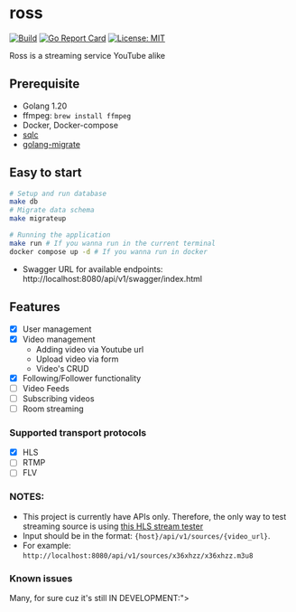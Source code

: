 # ross
[![Build](https://github.com/rovn208/ross/actions/workflows/test.yml/badge.svg?branch=master)](https://github.com/rovn208/ross/actions/workflows/test.yml/badge.svg?branch=master)
[![Go Report Card](https://goreportcard.com/badge/github.com/rovn208/ross)](https://goreportcard.com/report/github.com/rovn208/ross)
[![License: MIT](https://img.shields.io/badge/License-MIT-yellow.svg)](https://github.com/rovn208/ross/blob/master/LICENSE)

Ross is a streaming service YouTube alike

## Prerequisite

- Golang 1.20
- ffmpeg: `brew install ffmpeg`
- Docker, Docker-compose
- [sqlc](https://github.com/sqlc-dev/sqlc)
- [golang-migrate](https://github.com/golang-migrate/migrate)

## Easy to start
```bash
# Setup and run database
make db
# Migrate data schema
make migrateup

# Running the application
make run # If you wanna run in the current terminal
docker compose up -d # If you wanna run in docker
```

- Swagger URL for available endpoints: http://localhost:8080/api/v1/swagger/index.html 
## Features
- [x] User management
- [x] Video management
  - Adding video via Youtube url
  - Upload video via form
  - Video's CRUD
- [x] Following/Follower functionality
- [ ] Video Feeds
- [ ] Subscribing videos
- [ ] Room streaming

### Supported transport protocols
- [x] HLS
- [ ] RTMP
- [ ] FLV

### NOTES:
- This project is currently have APIs only. Therefore, the only way to test streaming source is using [this HLS stream tester](https://hlsjs-dev.video-dev.org/demo/)
- Input should be in the format: `{host}/api/v1/sources/{video_url}`.
- For example: `http://localhost:8080/api/v1/sources/x36xhzz/x36xhzz.m3u8`

### Known issues
Many, for sure cuz it's still IN DEVELOPMENT:">
